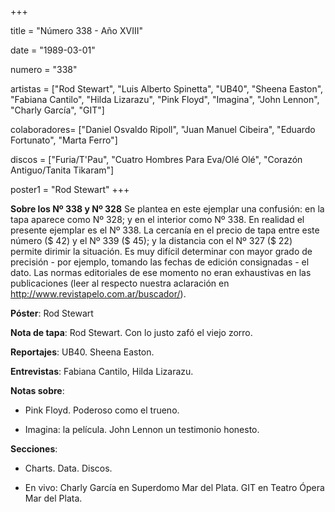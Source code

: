 +++

title = "Número 338 - Año XVIII"

date = "1989-03-01"

numero = "338"

artistas = ["Rod Stewart", "Luis Alberto Spinetta", "UB40", "Sheena Easton", "Fabiana Cantilo", "Hilda Lizarazu", "Pink Floyd", "Imagina", "John Lennon", "Charly García", "GIT"]

colaboradores= ["Daniel Osvaldo Ripoll", "Juan Manuel Cibeira", "Eduardo Fortunato", "Marta Ferro"]

discos = ["Furia/T'Pau", "Cuatro Hombres Para Eva/Olé Olé", "Corazón Antiguo/Tanita Tikaram"]

poster1 = "Rod Stewart"
+++

**Sobre los Nº 338 y Nº 328**
Se plantea en este ejemplar una confusión: en la tapa aparece como Nº 328; y en el interior como Nº 338.
En realidad el presente ejemplar es el Nº 338.  La cercanía en el precio de tapa entre este número ($ 42) y el Nº 339 ($ 45); y la distancia con el Nº 327 ($ 22) permite dirimir la situación.
Es muy difícil determinar con mayor grado de precisión - por ejemplo, tomando las fechas de edición consignadas - el dato.  Las normas editoriales de ese momento no eran exhaustivas en las publicaciones (leer al respecto nuestra aclaración en http://www.revistapelo.com.ar/buscador/).

**Póster**: Rod Stewart

**Nota de tapa**: Rod Stewart. Con lo justo zafó el viejo zorro.

**Reportajes**: UB40. Sheena Easton.

**Entrevistas**: Fabiana Cantilo, Hilda Lizarazu.

**Notas sobre**:

- Pink Floyd. Poderoso como el trueno.

- Imagina: la película. John Lennon un testimonio honesto.

**Secciones**:

- Charts. Data. Discos.

- En vivo: Charly García en Superdomo Mar del Plata. GIT en Teatro Ópera Mar del Plata.